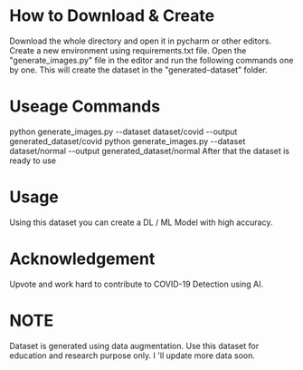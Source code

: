 # How to Download & Create

Download the whole directory and open it in pycharm or other editors. Create a new environment using requirements.txt file. Open the "generate_images.py" file in the editor and run the following commands one by one. This will create the dataset in the "generated-dataset" folder.
# Useage Commands
python generate_images.py --dataset dataset/covid --output generated_dataset/covid
python generate_images.py --dataset dataset/normal --output generated_dataset/normal
After that the dataset is ready to use

# Usage

Using this dataset you can create a DL / ML Model with high accuracy.

# Acknowledgement

Upvote and work hard to contribute to COVID-19 Detection using AI.

# NOTE

Dataset is generated using data augmentation. Use this dataset for education and research purpose only. I 'll update more data soon.  
